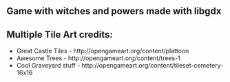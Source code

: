 <h2>Game with witches and powers made with libgdx</h2>
<h2>Multiple Tile Art credits:</h2>
<ul>
<li>Great Castle Tiles - http://opengameart.org/content/plattoon</li>
<li>Awesome Trees - http://opengameart.org/content/trees-1</li>
<li>Cool Graveyard stuff - http://opengameart.org/content/tileset-cemetery-16x16</li>
</ul>
